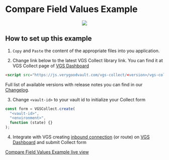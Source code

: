 # Compare Field Values Example

<p align="center">
  <img src="https://media.giphy.com/media/TXg8ZWI5Wxcoms2ASL/giphy.gif"/>
</p>

## How to set up this example

1. `Copy` and `Paste` the content of the appropriate files into you application.

2. Change link below to the latest VGS Collect library link. You can find it at VGS Collect page of [VGS Dashboard](https://dashboard.verygoodsecurity.com/)

```html
<script src="https://js.verygoodvault.com/vgs-collect/<version>/vgs-collect.js"></script>
```

Full list of available versions with release notes you can find in our [Changelog](https://www.verygoodsecurity.com/docs/vgs-collect/js/changelog).

3. Change `<vault-id>` to your vault id to initialize your Collect form

```javascript
const form = VGSCollect.create(
  "<vault-id>",
  "<environment>",
  function (state) {}
);
```

4. Integrate with VGS creating [inbound connection](https://www.verygoodsecurity.com/docs/getting-started#securing-your-inbound-connection) (or route) on [VGS Dashboard](https://dashboard.verygoodsecurity.com/) and submit Collect form

[Compare Field Values Example live view](https://codepen.io/Averanya/pen/ZEBRYdO)
